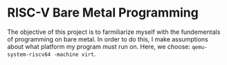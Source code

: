# RISC-V Bare Metal Programming

The objective of this project is to farmiliarize myself with the fundementals of programming on bare metal. In order to do this, I make assumptions about what platform my program must run on. Here, we choose: `qemu-system-riscv64 -machine virt`.

